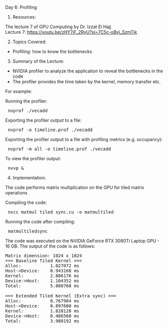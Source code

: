 Day 6: Profiling

1) Resources:

The lecture 7 of GPU Computing by Dr. Izzat El Hajj  
Lecture 7: https://youtu.be/zHY7iF_2RyU?si=7C5c-oBvj_SzmTjk

2) Topics Covered:

- Profiling: how to know the bottlenecks

3) Summary of the Lecture:  

- NVIDIA profiler to analyze the application  to reveal the bottlenecks in the code
- The profiler provides the time taken by the kernel, memory transfer etc.

For example:  

Running the profiler:  
<pre> nvprof ./vecadd </pre>

Exporting the profiler output to a file:
<pre> nvprof -o timeline.prof ./vecadd </pre>

Exporting the profiler output to a file with profiling metrics (e.g. occupancy):
<pre> nvprof -m all -o timeline.prof ./vecadd </pre>

To view the profiler output:
<pre> nvvp & </pre>

4) Implementation:

The code performs matrix multiplication on the GPU for tiled matrix operations

Compiling the code:  

<pre> nvcc matmul_tiled_sync.cu -o matmultiled </pre>

Running the code after compiling: 
<pre> matmultiledsync </pre>

The code was executed on the NVIDIA GeForce RTX 3080Ti Laptop GPU - 16 GB. The output of the code is as follows:

<pre>Matrix dimension: 1024 x 1024
=== Baseline Tiled Kernel ===
Alloc:           1.027072 ms
Host->Device:    0.943168 ms
Kernel:          2.806176 ms
Device->Host:    1.104352 ms
Total:           5.880768 ms

=== Extended Tiled Kernel (Extra sync) ===
Alloc:           0.767904 ms
Host->Device:    0.897600 ms
Kernel:          1.828128 ms
Device->Host:    0.486560 ms
Total:           3.980192 ms
</pre>
